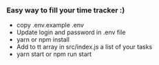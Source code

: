 ### Easy way to fill your time tracker :)

 - copy .env.example .env
 - Update login and password in .env file
 - yarn or npm install
 - Add to tt array in src/index.js a list of your tasks
 - yarn start or npm run start
